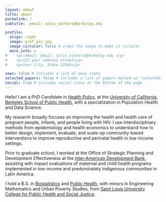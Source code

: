 ```yaml
---
layout: about
title: about
permalink: /
subtitle: :email: solis_winters@berkeley.edu

profile:
  align: right
  image: prof_pic.jpg
  image_circular: false # crops the image to make it circular
  more_info: >
#    <p>:email: Email: solis_winters@berkeley.edu </p>
#    <p>123 your address street</p>
#    <p>Your City, State 12345</p>

news: false # includes a list of news items
selected_papers: false # includes a list of papers marked as "selected={true}"
social: true # includes social icons at the bottom of the page
---
```


Hello! I am a PhD Candidate in [Health Policy]('https://publichealth.berkeley.edu/academics/programs/health-policy-phd'), at the [University of California, Berkeley School of Public Health]('https://publichealth.berkeley.edu/'), with a specialization in Population Health and Data Science.

My research broadly focuses on improving the health and health care of pregnant people, infants, and people living with HIV. I use interdisciplinary methods from epidemiology and health economics to understand how to better design, implement, evaluate, and scale-up community-based interventions to improve reproductive and perinatal health in low-income settings. 

Prior to graduate school, I worked at the Office of Strategic Planning and Development Effectiveness at the [Inter-American Development Bank]('https://www.iadb.org/en/who-we-are/about-idb'), assisting with impact evaluations of maternal and child health programs implemented in low-income and predominately indigenous communities in Latin America. 

I hold a B.S. in [Biostatistics]('https://www.slu.edu/public-health-social-justice/programs-and-certificates/health-analytics/biostatistics.php') and [Public Health]('https://www.slu.edu/public-health-social-justice/programs-and-certificates/public-health/public-health.php'), with minors in Engineering Mathematics and Urban Poverty Studies, from [Saint Louis University College for Public Health and Social Justice]('https://www.slu.edu/public-health-social-justice/index.php').

